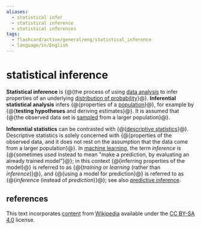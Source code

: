 ```yaml
---
aliases:
  - statistical infer
  - statistical inference
  - statistical inferences
tags:
  - flashcard/active/general/eng/statistical_inference
  - language/in/English
---
```


# statistical inference

__Statistical inference__ is {@{the process of using [data analysis](data%20analysis.md) to infer properties of an underlying [distribution of probability](probability%20distribution.md)}@}. __Inferential statistical analysis__ infers {@{properties of a [population](statistical%20population.md)}@}, for example by {@{__testing hypotheses__ and deriving estimates}@}. It is assumed that {@{the observed data set is [sampled](sampling%20(statistics).md) from a larger population}@}. <!--SR:!2027-06-22,781,330!2027-01-13,660,330!2027-08-19,824,330!2028-11-11,1190,350-->

__Inferential statistics__ can be contrasted with {@{[descriptive statistics](descriptive%20statistics.md)}@}. Descriptive statistics is solely concerned with {@{properties of the observed data, and it does not rest on the assumption that the data come from a larger population}@}. In [machine learning](machine%20learning.md), the term _inference_ is {@{sometimes used instead to mean "make a prediction, by evaluating an already trained model"}@}; in this context {@{inferring properties of the model}@} is referred to as {@{_training_ or _learning_ (rather than _inference_)}@}, and {@{using a model for prediction}@} is referred to as {@{_inference_ (instead of _prediction_)}@}; see also [predictive inference](statistical%20inference.md#prediction). <!--SR:!2028-07-29,1110,350!2027-09-06,837,330!2025-10-10,311,330!2028-04-05,1019,350!2025-09-28,302,330!2027-12-22,936,350!2025-08-22,272,330-->

## references

This text incorporates [content](https://en.wikipedia.org/wiki/statistical_inference) from [Wikipedia](Wikipedia.md) available under the [CC BY-SA 4.0](https://creativecommons.org/licenses/by-sa/4.0/) license.
